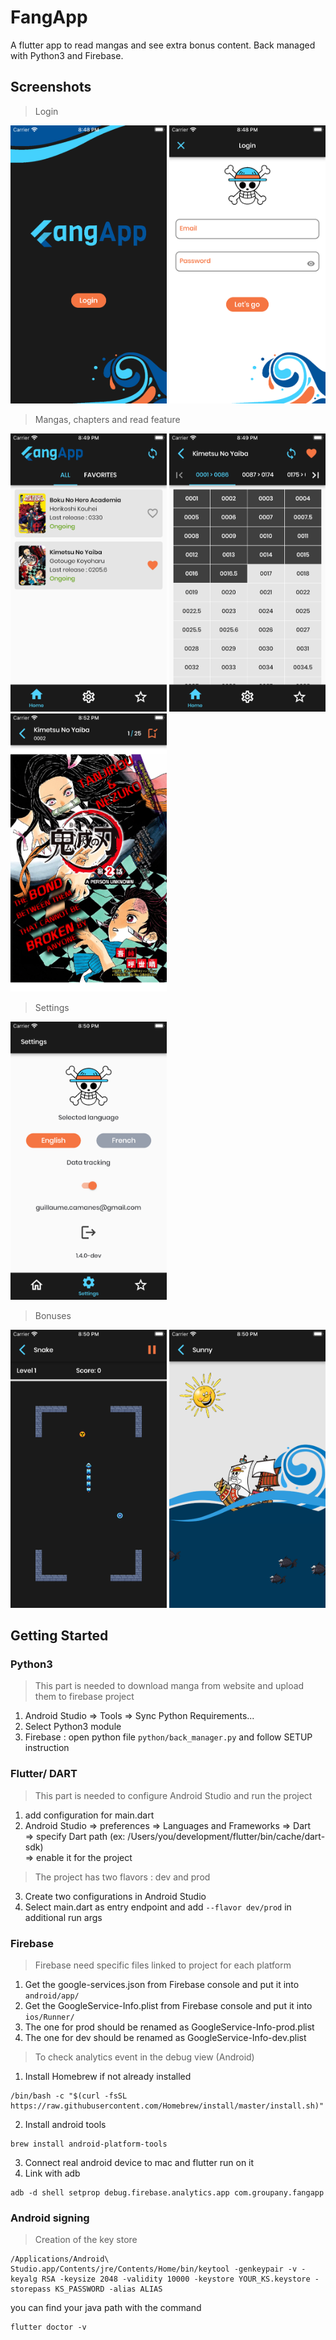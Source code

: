 # FangApp

A flutter app to read mangas and see extra bonus content.
Back managed with Python3 and Firebase.

## Screenshots
> Login
<p float="left">
   <img src="./assets/images/screenshots/fangapp_login.png" width="250" height="445"/>
   <img src="./assets/images/screenshots/fangapp_login_form.png" width="250" height="445"/>
</p>

> Mangas, chapters and read feature
<p float="left">
   <img src="./assets/images/screenshots/fangapp_home.png" width="250" height="445"/>
   <img src="./assets/images/screenshots/fangapp_chapters.png" width="250" height="445"/>
   <img src="./assets/images/screenshots/fangapp_reading.png" width="250" height="445"/>
</p>

> Settings
<p float="left">
   <img src="./assets/images/screenshots/fangapp_settings.png" width="250" height="445"/>
</p>

> Bonuses
<p float="left">
   <img src="./assets/images/screenshots/fangapp_bonus_snake.png" width="250" height="445"/>
   <img src="./assets/images/screenshots/fangapp_bonus_sunny.png" width="250" height="445"/>
</p>

## Getting Started

### Python3
> This part is needed to download manga from website and upload them to firebase project
1. Android Studio => Tools => Sync Python Requirements...
2. Select Python3 module
3. Firebase : open python file ```python/back_manager.py``` and follow SETUP instruction

### Flutter/ DART
> This part is needed to configure Android Studio and run the project
1. add configuration for main.dart
2. Android Studio => preferences => Languages and Frameworks => Dart  
   => specify Dart path (ex: /Users/you/development/flutter/bin/cache/dart-sdk)  
   => enable it for the project

> The project has two flavors : dev and prod

3. Create two configurations in Android Studio
4. Select main.dart as entry endpoint and add ```--flavor dev/prod```  in additional run args

### Firebase

> Firebase need specific files linked to project for each platform
1. Get the google-services.json from Firebase console and put it into  ```android/app/```
2. Get the GoogleService-Info.plist from Firebase console and put it into  ```ios/Runner/```
3. The one for prod should be renamed as GoogleService-Info-prod.plist
4. The one for dev should be renamed as GoogleService-Info-dev.plist

> To check analytics event in the debug view (Android)
1. Install Homebrew if not already installed
```  
/bin/bash -c "$(curl -fsSL https://raw.githubusercontent.com/Homebrew/install/master/install.sh)"  
```  
2. Install android tools
```  
brew install android-platform-tools  
```  
3. Connect real android device to mac and flutter run on it
4. Link with adb
```  
adb -d shell setprop debug.firebase.analytics.app com.groupany.fangapp  
```  

### Android signing
> Creation of the key store
```  
/Applications/Android\ Studio.app/Contents/jre/Contents/Home/bin/keytool -genkeypair -v -keyalg RSA -keysize 2048 -validity 10000 -keystore YOUR_KS.keystore -storepass KS_PASSWORD -alias ALIAS  
```  
you can find your java path with the command
```  
flutter doctor -v  
```
